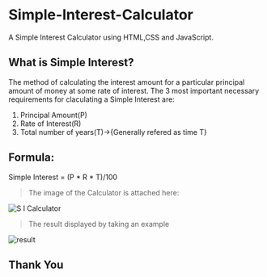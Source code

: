 # Simple-Interest-Calculator
A Simple Interest Calculator using HTML,CSS and JavaScript.

## What is Simple Interest?

The method of calculating the interest amount for a particular principal amount of money at some rate of interest.
The 3 most important necessary requirements for claculating a Simple Interest are:

1. Principal Amount(P)
2. Rate of Interest(R)
3. Total number of years(T)->{Generally refered as time T}

## Formula:

Simple Interest = (P * R * T)/100

>The image of the Calculator is attached here:



![S I Calculator](https://user-images.githubusercontent.com/108676977/212760014-83b163cd-1c93-4735-ac76-b22069fc4c72.png)


>The result displayed by taking an example


![result](https://user-images.githubusercontent.com/108676977/212761730-69087701-d6c5-4476-a6f4-f3ce96f4a53b.png)

## Thank You
